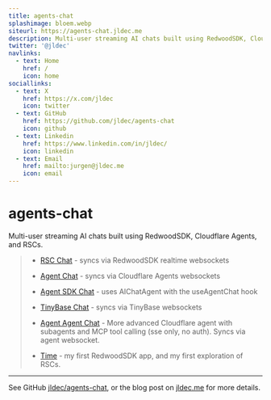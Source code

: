 ```yaml
---
title: agents-chat
splashimage: bloem.webp
siteurl: https://agents-chat.jldec.me
description: Multi-user streaming AI chats built using RedwoodSDK, Cloudflare Agents, and RSCs.
twitter: '@jldec'
navlinks:
  - text: Home
    href: /
    icon: home
sociallinks:
  - text: X
    href: https://x.com/jldec
    icon: twitter
  - text: GitHub
    href: https://github.com/jldec/agents-chat
    icon: github
  - text: Linkedin
    href: https://www.linkedin.com/in/jldec/
    icon: linkedin
  - text: Email
    href: mailto:jurgen@jldec.me
    icon: email
---
```


# agents-chat
Multi-user streaming AI chats built using RedwoodSDK, Cloudflare Agents, and RSCs.

> - [RSC Chat](/chat-rsc) - syncs via RedwoodSDK realtime websockets
>
> - [Agent Chat](/chat-agent) - syncs via Cloudflare Agents websockets
>
> - [Agent SDK Chat](/chat-agent-sdk) - uses AIChatAgent with the useAgentChat hook
>
> - [TinyBase Chat](/chat-tinybase) - syncs via TinyBase websockets
>
> - [Agent Agent Chat](/chat-agent-agent) - More advanced Cloudflare agent with subagents and MCP tool calling (sse only, no auth). Syncs via agent websocket.
>
> - [Time](/time) - my first RedwoodSDK app, and my first exploration of RSCs.

---

See GitHub [jldec/agents-chat](https://github.com/jldec/agents-chat), or the blog post on [jldec.me](https://jldec.me/blog/multi-user-ai-chat-with-redwoodsdk-rsc-and-cloudflare-agents) for more details.
